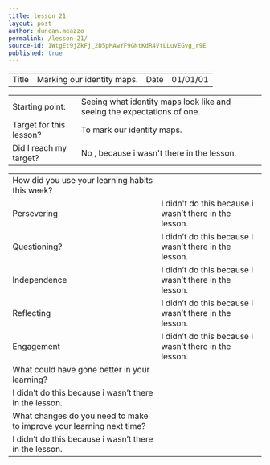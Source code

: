 ```yaml
---
title: lesson 21
layout: post
author: duncan.meazzo
permalink: /lesson-21/
source-id: 1WtgEt9jZkFj_2D5pMAwYF9GNtKdR4VtLLuVEGvg_r9E
published: true
---
```

<table>
  <tr>
    <td>Title</td>
    <td>Marking our identity maps.</td>
    <td>Date</td>
    <td>01/01/01</td>
  </tr>
</table>


<table>
  <tr>
    <td>Starting point:</td>
    <td>Seeing what identity maps look like and seeing the expectations of one.</td>
  </tr>
  <tr>
    <td>Target for this lesson?</td>
    <td>To mark our identity maps.</td>
  </tr>
  <tr>
    <td>Did I reach my target? </td>
    <td>No , because i wasn't there in the lesson.</td>
  </tr>
</table>


<table>
  <tr>
    <td>How did you use your learning habits this week?</td>
    <td></td>
  </tr>
  <tr>
    <td>Persevering</td>
    <td>I didn't do this because i wasn’t there in the lesson.</td>
  </tr>
  <tr>
    <td>Questioning?</td>
    <td>I didn’t do this because i wasn’t there in the lesson.</td>
  </tr>
  <tr>
    <td>Independence</td>
    <td>I didn’t do this because i wasn’t there in the lesson.</td>
  </tr>
  <tr>
    <td>Reflecting</td>
    <td>I didn’t do this because i wasn’t there in the lesson.</td>
  </tr>
  <tr>
    <td>Engagement</td>
    <td>I didn’t do this because i wasn’t there in the lesson.</td>
  </tr>
  <tr>
    <td>What could have gone better in your learning?</td>
    <td></td>
  </tr>
  <tr>
    <td>I didn’t do this because i wasn’t there in the lesson.</td>
    <td></td>
  </tr>
  <tr>
    <td>What changes do you need to make to improve your learning next time?</td>
    <td></td>
  </tr>
  <tr>
    <td>I didn’t do this because i wasn’t there in the lesson.</td>
    <td></td>
  </tr>
</table>


